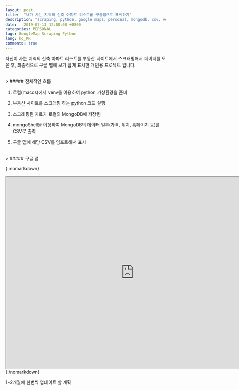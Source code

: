 ```yaml
---
layout: post
title:  "내가 사는 지역의 신축 아파트 리스트를 구글맵으로 표시하기"
description: "scraping, python, google maps, personal, mongodb, csv, venv, googlemaps import csv, map data"
date:   2019-07-13 12:00:00 +0800
categories: PERSONAL
tags: GoogleMap Scraping Python
lang: ko_KR
comments: true
---
```



자신이 사는 지역의 신축 아파트 리스트를 부동산 사이트에서 스크래핑해서 데이터를 모은 후, 최종적으로 구글 맵에 보기 쉽게 표시한 개인용 프로젝트 입니다.

<br>
> ##### 전체적인 흐름

   1. 로컬(macos)에서 venv를 이용하여 python 가상환경을 준비
   
   2. 부동산 사이트를 스크래핑 하는 python 코드 실행
   
   3. 스크래핑된 자료가 로컬의 MongoDB에 저장됨
   
   4. mongoShell을 이용하여 MongoDB의 데이터 일부(가격, 위치, 홈페이지 등)를 CSV로 출력
   
   5. 구글 맵에 해당 CSV를 임포트해서 표시


   
<br>
> ##### 구글 맵

{::nomarkdown}
<iframe src="https://www.google.com/maps/d/u/0/embed?mid=1l5MvmZjsO6SX1eopWy-OGzUK7wfYZJIe" width="800" height="600"></iframe>
{:/nomarkdown}

1~2개월에 한번씩 업데이트 할 계획



<br><br>
